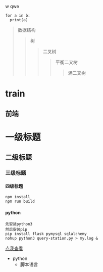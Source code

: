 [2]: http://www.baidu.com/img/bdlogo.gif "baidu"
w	qwe
```
for a in b:
  print(a)
```

>数据结构
>>树
>>>二叉树
>>>>平衡二叉树
>>>>>满二叉树


train
=
前端
-
# 一级标题
## 二级标题
### 三级标题
#### 四级标题
	npm install
	npm run build
#### python
	先安装python3
	然后安装pip
	pip install flask pymysql sqlalchemy
	nohup python3 query-station.py > my.log &
[点我查看](http://www.zjweb.cc)
* python
	* 脚本语言
